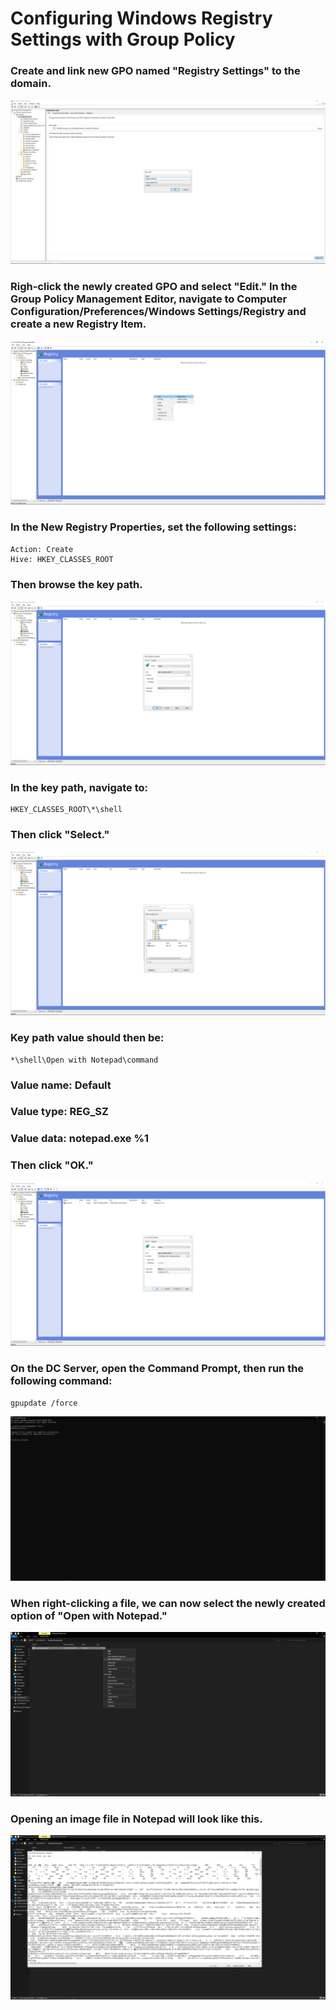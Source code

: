 # Configuring Windows Registry Settings with Group Policy

### Create and link new GPO named "Registry Settings" to the domain.
![Registry](https://github.com/whuynhit/ActiveDirectory/blob/main/Securing%20Domain/Configuring%20Windows%20Registry%20Settings%20with%20Group%20Policy/sub/1.png)

### Righ-click the newly created GPO and select "Edit." In the Group Policy Management Editor, navigate to Computer Configuration/Preferences/Windows Settings/Registry and create a new Registry Item.
![Registry](https://github.com/whuynhit/ActiveDirectory/blob/main/Securing%20Domain/Configuring%20Windows%20Registry%20Settings%20with%20Group%20Policy/sub/2.png)

### In the New Registry Properties, set the following settings:
```
Action: Create
Hive: HKEY_CLASSES_ROOT
```
### Then browse the key path.
![Registry](https://github.com/whuynhit/ActiveDirectory/blob/main/Securing%20Domain/Configuring%20Windows%20Registry%20Settings%20with%20Group%20Policy/sub/3.png)

### In the key path, navigate to:
```
HKEY_CLASSES_ROOT\*\shell
```

### Then click "Select."
![Registry](https://github.com/whuynhit/ActiveDirectory/blob/main/Securing%20Domain/Configuring%20Windows%20Registry%20Settings%20with%20Group%20Policy/sub/4.png)

### Key path value should then be:
```
*\shell\Open with Notepad\command
```
### Value name: Default
### Value type: REG_SZ
### Value data: notepad.exe %1
### Then click "OK."
![Registry](https://github.com/whuynhit/ActiveDirectory/blob/main/Securing%20Domain/Configuring%20Windows%20Registry%20Settings%20with%20Group%20Policy/sub/5.png)

### On the DC Server, open the Command Prompt, then run the following command:
```
gpupdate /force
```
![Registry](https://github.com/whuynhit/ActiveDirectory/blob/main/Securing%20Domain/Configuring%20Windows%20Registry%20Settings%20with%20Group%20Policy/sub/6.png)

### When right-clicking a file, we can now select the newly created option of "Open with Notepad."
![Registry](https://github.com/whuynhit/ActiveDirectory/blob/main/Securing%20Domain/Configuring%20Windows%20Registry%20Settings%20with%20Group%20Policy/sub/7.png)

### Opening an image file in Notepad will look like this.
![Registry](https://github.com/whuynhit/ActiveDirectory/blob/main/Securing%20Domain/Configuring%20Windows%20Registry%20Settings%20with%20Group%20Policy/sub/8.png)
